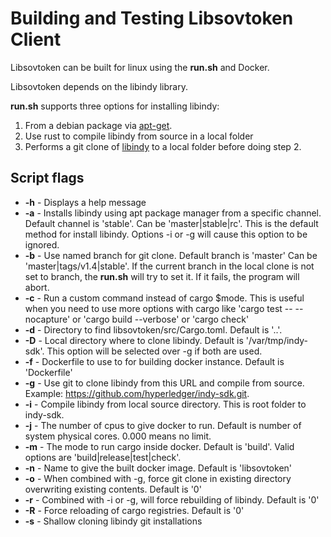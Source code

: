 # Building and Testing Libsovtoken Client

Libsovtoken can be built for linux using the **run.sh** and Docker.

Libsovtoken depends on the libindy library.

**run.sh** supports three options for installing libindy:
1. From a debian package via [apt-get](https://github.com/hyperledger/indy-sdk#ubuntu-based-distributions-ubuntu-1604).
1. Use rust to compile libindy from source in a local folder
1. Performs a git clone of [libindy](https://github.com/hyperledger/indy-sdk) to a local folder before doing step 2.

## Script flags

* **-h** - Displays a help message
* **-a** - Installs libindy using apt package manager from a specific channel. Default channel is 'stable'.
            Can be 'master|stable|rc'. This is the default method for install libindy.
            Options -i or -g will cause this option to be ignored.
* **-b** -  Use named branch for git clone. Default branch is 'master'
             Can be 'master|tags/v1.4|stable'. If the current branch in the local clone is
             not set to branch, the **run.sh** will try to set it. If it fails, the program will abort.
* **-c** - Run a custom command instead of cargo \$mode.
            This is useful when you need to use more options with cargo
            like 'cargo test -- --nocapture' or 'cargo build --verbose' or 'cargo check'
* **-d** - Directory to find libsovtoken/src/Cargo.toml. Default is '..'.
* **-D** - Local directory where to clone libindy. Default is '/var/tmp/indy-sdk'.
            This option will be selected over -g if both are used.
* **-f** - Dockerfile to use to for building docker instance. Default is 'Dockerfile'
* **-g** - Use git to clone libindy from this URL and compile from source.
            Example: https://github.com/hyperledger/indy-sdk.git.
* **-i** - Compile libindy from local source directory. This is root folder to indy-sdk.
* **-j** - The number of cpus to give docker to run. Default is number of system physical cores. 0.000 means no limit.
* **-m** - The mode to run cargo inside docker. Default is 'build'.
            Valid options are 'build|release|test|check'.
* **-n** - Name to give the built docker image. Default is 'libsovtoken'
* **-o** - When combined with -g, force git clone in existing directory overwriting existing contents.
            Default is '0'
* **-r** - Combined with -i or -g, will force rebuilding of libindy. Default is '0'
* **-R** - Force reloading of cargo registries. Default is '0'
* **-s** - Shallow cloning libindy git installations
